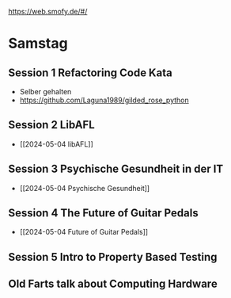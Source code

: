 https://web.smofy.de/#/

# Samstag
## Session 1 Refactoring Code Kata
- Selber gehalten 
- https://github.com/Laguna1989/gilded_rose_python

## Session 2 LibAFL
- [[2024-05-04 libAFL]]
## Session 3 Psychische Gesundheit in der IT
- [[2024-05-04 Psychische Gesundheit]]
## Session 4 The Future of Guitar Pedals
- [[2024-05-04 Future of Guitar Pedals]]

## Session 5 Intro to Property Based Testing

## Old Farts talk about Computing Hardware